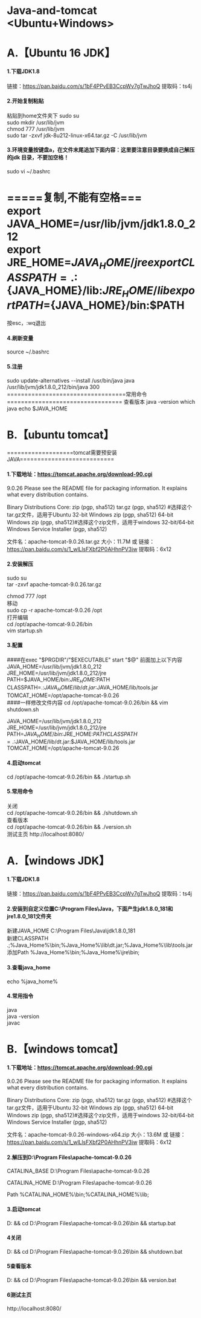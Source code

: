 # Java-and-tomcat  <Ubuntu+Windows>
#  A.【Ubuntu 16 JDK】
#### 1.下载JDK1.8
链接：https://pan.baidu.com/s/1bF4PPvEB3CcpWv7gTwJhoQ 
提取码：ts4j 

#### 2.开始复制粘贴
粘贴到home文件夹下
sudo su  
sudo mkdir /usr/lib/jvm  
chmod 777 /usr/lib/jvm  
sudo tar -zxvf jdk-8u212-linux-x64.tar.gz -C /usr/lib/jvm  

#### 3.环境变量按键盘a，在文件末尾追加下面内容：这里要注意目录要换成自己解压的jdk 目录，不要加空格！
sudo vi ~/.bashrc



=====复制,不能有空格===  
export JAVA_HOME=/usr/lib/jvm/jdk1.8.0_212  
export JRE_HOME=${JAVA_HOME}/jre  
export CLASSPATH=.:${JAVA_HOME}/lib:${JRE_HOME}/lib  
export PATH=${JAVA_HOME}/bin:$PATH  
===============================================================
按esc，:wq退出

#### 4.刷新变量
source ~/.bashrc  

#### 5.注册  
sudo update-alternatives --install /usr/bin/java java /usr/lib/jvm/jdk1.8.0_212/bin/java 300
==================================常用命令=================================
查看版本
java -version
which java
echo $JAVA_HOME

#  B.【ubuntu tomcat】
===================tomcat需要预安装JAVA===========================
#### 1.下载地址：https://tomcat.apache.org/download-90.cgi

9.0.26
Please see the README file for packaging information. It explains what every distribution contains.

Binary Distributions
Core:
zip (pgp, sha512)
tar.gz (pgp, sha512)  #选择这个tar.gz文件，适用于Ubuntu
32-bit Windows zip (pgp, sha512)
64-bit Windows zip (pgp, sha512)#选择这个zip文件，适用于windows
32-bit/64-bit Windows Service Installer (pgp, sha512)

文件名：apache-tomcat-9.0.26.tar.gz
大小：11.7M
或
链接：https://pan.baidu.com/s/1_wlLlsFXbf2P0AHhnPV3iw 
提取码：6x12 

#### 2.安装解压
sudo su  
tar -zxvf apache-tomcat-9.0.26.tar.gz  

chmod 777 /opt  
移动  
sudo cp -r apache-tomcat-9.0.26   /opt  
打开编辑  
cd /opt/apache-tomcat-9.0.26/bin  
vim startup.sh
#### 3.配置
####在exec "$PRGDIR"/"$EXECUTABLE" start "$@" 前面加上以下内容
JAVA_HOME=/usr/lib/jvm/jdk1.8.0_212  
JRE_HOME=/usr/lib/jvm/jdk1.8.0_212/jre  
PATH=$JAVA_HOME/bin:$JRE_HOME:$PATH  
CLASSPATH=.:$JAVA_HOME/lib/dt.jar:$JAVA_HOME/lib/tools.jar  
TOMCAT_HOME=/opt/apache-tomcat-9.0.26  
####一样修改文件内容
cd /opt/apache-tomcat-9.0.26/bin && vim shutdown.sh  

JAVA_HOME=/usr/lib/jvm/jdk1.8.0_212  
JRE_HOME=/usr/lib/jvm/jdk1.8.0_212/jre  
PATH=$JAVA_HOME/bin:$JRE_HOME:$PATH  
CLASSPATH=.:$JAVA_HOME/lib/dt.jar:$JAVA_HOME/lib/tools.jar  
TOMCAT_HOME=/opt/apache-tomcat-9.0.26  

#### 4.启动tomcat
cd /opt/apache-tomcat-9.0.26/bin && ./startup.sh  
#### 5.常用命令  
关闭  
cd /opt/apache-tomcat-9.0.26/bin && ./shutdown.sh  
查看版本  
cd /opt/apache-tomcat-9.0.26/bin && ./version.sh  
测试主页
http://localhost:8080/  
#  A.【windows JDK】
#### 1.下载JDK1.8
链接：https://pan.baidu.com/s/1bF4PPvEB3CcpWv7gTwJhoQ 
提取码：ts4j 

#### 2.安装到自定义位置C:\Program Files\Java，下面产生jdk1.8.0_181和jre1.8.0_181文件夹
新建JAVA_HOME
C:\Program Files\Java\jdk1.8.0_181  
新建CLASSPATH
.;%Java_Home%\bin;%Java_Home%\lib\dt.jar;%Java_Home%\lib\tools.jar  
添加Path
%Java_Home%\bin;%Java_Home%\jre\bin;  
#### 3.查看java_home
echo %java_home%  
#### 4.常用指令
java  
java -version  
javac  

#  B.【windows tomcat】

#### 1.下载地址：https://tomcat.apache.org/download-90.cgi

9.0.26
Please see the README file for packaging information. It explains what every distribution contains.

Binary Distributions
Core:
zip (pgp, sha512)
tar.gz (pgp, sha512)  #选择这个tar.gz文件，适用于Ubuntu
32-bit Windows zip (pgp, sha512)
64-bit Windows zip (pgp, sha512)#选择这个zip文件，适用于windows
32-bit/64-bit Windows Service Installer (pgp, sha512)

文件名：apache-tomcat-9.0.26-windows-x64.zip
大小：13.6M
或
链接：https://pan.baidu.com/s/1_wlLlsFXbf2P0AHhnPV3iw 
提取码：6x12 

#### 2.解压到D:\Program Files\apache-tomcat-9.0.26  

CATALINA_BASE
D:\Program Files\apache-tomcat-9.0.26  

CATALINA_HOME
D:\Program Files\apache-tomcat-9.0.26  

Path
%CATALINA_HOME%\bin;%CATALINA_HOME%\lib;  

#### 3.启动tomcat
D: && cd D:\Program Files\apache-tomcat-9.0.26\bin && startup.bat  

#### 4关闭
D: && cd D:\Program Files\apache-tomcat-9.0.26\bin && shutdown.bat  

#### 5查看版本
D: && cd D:\Program Files\apache-tomcat-9.0.26\bin && version.bat  

#### 6测试主页
http://localhost:8080/  
